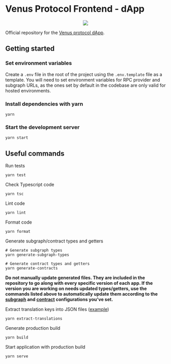 # Venus Protocol Frontend - dApp

<p align="center">
  <img src="https://venus.io/share.png">
</p>

Official repository for the [Venus protocol dApp](https://app.venus.io).

## Getting started

### Set environment variables

Create a `.env` file in the root of the project using the `.env.template` file as a template. You
will need to set environment variables for RPC provider and subgraph URLs, as the ones set by
default in the codebase are only valid for hosted environments.

### Install dependencies with yarn

```ssh
yarn
```

### Start the development server

```ssh
yarn start
```

## Useful commands

Run tests

```ssh
yarn test
```

Check Typescript code

```ssh
yarn tsc
```

Lint code

```ssh
yarn lint
```

Format code

```ssh
yarn format
```

Generate subgraph/contract types and getters

```ssh
# Generate subgraph types
yarn generate-subgraph-types

# Generate contract types and getters
yarn generate-contracts
```

**Do not manually update generated files. They are included in the repository to go along with every
specific version of each app. If the version you are working on needs updated types/getters, use the
commands listed above to automatically update them according to the [subgraph](./codegen.config.ts)
and [contract](./src/libs//contracts//config/index.ts) configurations you've set.**

Extract translation keys into JSON files ([example](./apps/evm/src/libs/translations/translations))

```ssh
yarn extract-translations
```

Generate production build

```ssh
yarn build
```

Start application with production build

```ssh
yarn serve
```
